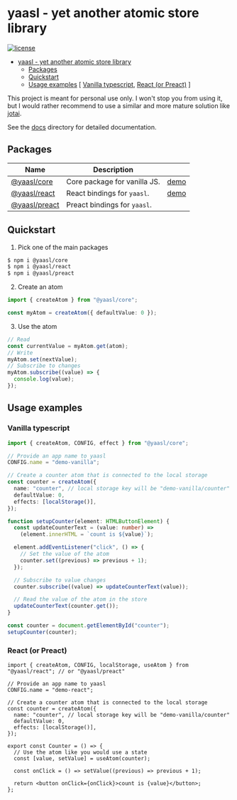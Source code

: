 # yaasl - yet another atomic store library

[![license](https://img.shields.io/github/license/PrettyCoffee/yaasl)](./LICENSE)

<!-- >> TOC >> -->

- [yaasl - yet another atomic store library](#yaasl---yet-another-atomic-store-library)
  - [Packages](#packages)
  - [Quickstart](#quickstart)
  - [Usage examples](#usage-examples) [ [Vanilla typescript](#vanilla-typescript), [React (or Preact)](#react-or-preact) ]
  <!-- << TOC << -->

This project is meant for personal use only.
I won't stop you from using it, but I would rather recommend to use a similar
and more mature solution like [jotai](https://jotai.org/).

See the [docs](./docs) directory for detailed documentation.

## Packages

| Name                              | Description                  |                                                                                               |
| --------------------------------- | ---------------------------- | --------------------------------------------------------------------------------------------- |
| [@yaasl/core](./docs/core.md)     | Core package for vanilla JS. | [demo](https://codesandbox.io/p/sandbox/yaasl-vanilla-forked-qlkpjq?file=%2Fsrc%2Fcounter.ts) |
| [@yaasl/react](./docs/react.md)   | React bindings for `yaasl`.  | [demo](https://codesandbox.io/p/sandbox/amazing-curie-8kzn2y?file=%2Fsrc%2FCounter.tsx)       |
| [@yaasl/preact](./docs/preact.md) | Preact bindings for `yaasl`. |                                                                                               |

## Quickstart

1. Pick one of the main packages

```sh
$ npm i @yaasl/core
$ npm i @yaasl/react
$ npm i @yaasl/preact
```

2. Create an atom

```ts
import { createAtom } from "@yaasl/core";

const myAtom = createAtom({ defaultValue: 0 });
```

3. Use the atom

```ts
// Read
const currentValue = myAtom.get(atom);
// Write
myAtom.set(nextValue);
// Subscribe to changes
myAtom.subscribe((value) => {
  console.log(value);
});
```

## Usage examples

### Vanilla typescript

```ts
import { createAtom, CONFIG, effect } from "@yaasl/core";

// Provide an app name to yaasl
CONFIG.name = "demo-vanilla";

// Create a counter atom that is connected to the local storage
const counter = createAtom({
  name: "counter", // local storage key will be "demo-vanilla/counter"
  defaultValue: 0,
  effects: [localStorage()],
});

function setupCounter(element: HTMLButtonElement) {
  const updateCounterText = (value: number) =>
    (element.innerHTML = `count is ${value}`);

  element.addEventListener("click", () => {
    // Set the value of the atom
    counter.set((previous) => previous + 1);
  });

  // Subscribe to value changes
  counter.subscribe((value) => updateCounterText(value));

  // Read the value of the atom in the store
  updateCounterText(counter.get());
}

const counter = document.getElementById("counter");
setupCounter(counter);
```

### React (or Preact)

```tsx
import { createAtom, CONFIG, localStorage, useAtom } from "@yaasl/react"; // or "@yaasl/preact"

// Provide an app name to yaasl
CONFIG.name = "demo-react";

// Create a counter atom that is connected to the local storage
const counter = createAtom({
  name: "counter", // local storage key will be "demo-vanilla/counter"
  defaultValue: 0,
  effects: [localStorage()],
});

export const Counter = () => {
  // Use the atom like you would use a state
  const [value, setValue] = useAtom(counter);

  const onClick = () => setValue((previous) => previous + 1);

  return <button onClick={onClick}>count is {value}</button>;
};
```
